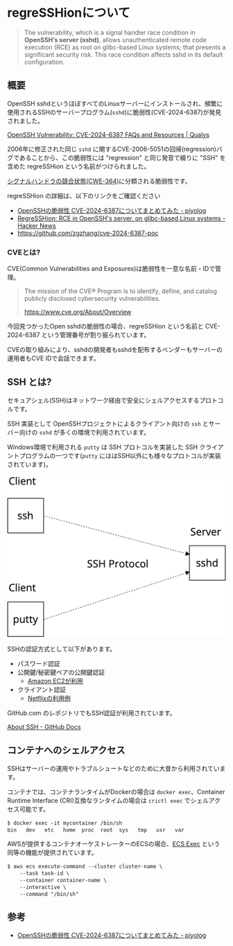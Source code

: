 # regreSSHionについて

> The vulnerability, which is a signal handler race condition in **OpenSSH’s server (sshd)**, allows unauthenticated remote code execution (RCE) as root on glibc-based Linux systems; that presents a significant security risk. This race condition affects sshd in its default configuration.


## 概要

OpenSSH sshdというほぼすべてのLinuxサーバーにインストールされ、頻繁に使用されるSSHのサーバープログラム(`sshd`)に脆弱性(CVE-2024-6387)が発見されました。

[OpenSSH Vulnerability: CVE-2024-6387 FAQs and Resources \| Qualys](https://www.qualys.com/regresshion-cve-2024-6387/)

2006年に修正された同じ `sshd` に関するCVE-2006-5051の回帰(regression)バグであることから、この脆弱性には "regression" と同じ発音で綴りに "SSH" を含めた regreSSHion という名前がつけられました。

[シグナルハンドラの競合状態(CWE-364)](https://cwe.mitre.org/data/definitions/364.html)に分類される脆弱性です。

regreSSHion の詳細は、以下のリンクをご確認ください

- [OpenSSHの脆弱性 CVE-2024-6387についてまとめてみた - piyolog](https://piyolog.hatenadiary.jp/entry/2024/07/02/032122)
- [RegreSSHion: RCE in OpenSSH's server, on glibc-based Linux systems - Hacker News](https://news.ycombinator.com/item?id=40843778)
- https://github.com/zgzhang/cve-2024-6387-poc

### CVEとは?

CVE(Common Vulnerabilities and Exposures)は脆弱性を一意な名前・IDで管理。

> The mission of the CVE® Program is to identify, define, and catalog publicly disclosed cybersecurity vulnerabilities.
>
> https://www.cve.org/About/Overview

今回見つかったOpen sshdの脆弱性の場合、regreSSHion という名前と CVE-2024-6387 という管理番号が割り振られています。

CVEの取り組みにより、sshdの開発者もsshdを配布するベンダーもサーバーの運用者もCVE IDで会話できます。

## SSH とは?

セキュアシェル(SSH)はネットワーク経由で安全にシェルアクセスするプロトコルです。

SSH 実装として OpenSSHプロジェクトによるクライアント向けの `ssh` とサーバー向けの `sshd` が多くの環境で利用されています。

Windows環境で利用される `putty` は SSH プロトコルを実装した SSH クライアントプログラムの一つです(`putty` にははSSH以外にも様々なプロトコルが実装されています)。

![](ssh.png)

SSHの認証方式として以下があります。

- パスワード認証
- 公開鍵/秘密鍵ペアの公開鍵認証
    - [Amazon EC2が利用](https://docs.aws.amazon.com/AWSEC2/latest/UserGuide/connect-linux-inst-ssh.html)
- クライアント認証
    - [Netflixの利用例](https://zenn.dev/quiver/articles/32ec71c3eedb2b)

GitHub.com のレポジトリでもSSH認証が利用されています。

[About SSH - GitHub Docs](https://docs.github.com/en/authentication/connecting-to-github-with-ssh/about-ssh)

## コンテナへのシェルアクセス

SSHはサーバーの運用やトラブルシュートなどのために大昔から利用されています。

コンテナでは、コンテナランタイムがDockerの場合は `docker exec`、Container Runtime Interface (CRI)互換なランタイムの場合は `crictl exec` でシェルアクセス可能です。

```
$ docker exec -it mycontainer /bin/sh
bin   dev   etc   home  proc  root  sys   tmp   usr   var
```

AWSが提供するコンテナオーケストレーターのECSの場合、[ECS Exec](https://docs.aws.amazon.com/AmazonECS/latest/developerguide/ecs-exec.html) という同等の機能が提供されています。

```
$ aws ecs execute-command --cluster cluster-name \
    --task task-id \
    --container container-name \
    --interactive \
    --command "/bin/sh"
```

## 参考

- [OpenSSHの脆弱性 CVE-2024-6387についてまとめてみた - piyolog](https://piyolog.hatenadiary.jp/entry/2024/07/02/032122)

